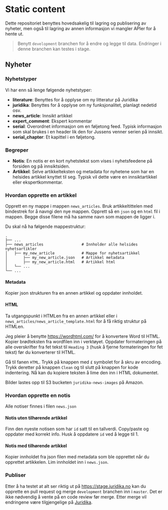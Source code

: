 # Static content
Dette repositoriet benyttes hovedsakelig til lagring og publisering av nyheter, men også til lagring av annen informasjon vi mangler APIer for å hente ut.

> Benytt `development` branchen for å endre og legge til data. Endringer i denne branchen kan testes i stage.

## Nyheter
### Nyhetstyper
Vi har enn så lenge følgende nyhetstyper:
- **literature**: Benyttes for å opplyse om ny litteratur på Juridika
- **juridika**: Benyttes for å opplyse om ny funksjonalitet, planlagt nedetid osv.
- **news_article**: Innsikt artikkel
- **expert_comment**: Ekspert kommentar
- **serial**: Overordnet informasjon om en føljetong feed. Typisk informasjon som skal brukes i en header lik den for Jussens venner serien på innsikt.
- **serial_chapter**: Et kapittel i en føljetong.

### Begreper
- **Notis**: En notis er en kort nyhetstekst som vises i nyhetsfeedene på forsiden og på innsiktsiden.
- **Artikkel**: Selve artikkelteksten og metadata for nyhetene som har en helsides artikkel knyttet til seg. Typisk vil dette være en innsiktartikkel eller ekspertkommentar.

### Hvordan opprette en artikkel
Opprett en ny mappe i mappen `news_articles`. Bruk artikkeltittelen med bindestrek for å navngi den nye mappen. Opprett så en `json` og en `html` fil i mappen. Begge disse filene må ha samme navn som mappen de ligger i.

Du skal nå ha følgende mappestruktur:

    .
    ├── ...
    ├── news_articles                 # Innholder alle helsides nyhetsartikler
    │   ├── my_new_article            # Mappe for nyhetsartikkel
    │       ├── my_new_article.json   # Artikkel metadata
    │       ├── my_new_article.html   # Artikkel html
    │   └── ...
    └── ...

#### Metadata
Kopier json strukturen fra en annen artikkel og oppdater innholdet.

#### HTML
Ta utgangspunkt i HTMLen fra en annen artikkel eller i `news_articles/news_article_template.html` for å få riktig struktur på HTMLen.

Jeg pleier å benytte https://wordhtml.com/ for å konvertere Word til HTML. Kopier brødteksten fra wordfilen inn i verktøyet. Oppdater formateringen på alle overskrifter fra fet tekst til `Heading 3` (husk å fjerne formateringen for fet tekst) før du konverterer til HTML.

Gå til fanen `HTML`. Trykk på knappen med `£` symbolet for å skru av encoding. Trykk deretter på knappen `Clean` og til slutt på knappen for kode indentering. Nå kan du kopiere teksten å lime den inn i HTML dokumentet.

Bilder lastes opp til S3 bucketen `juridika-news-images` på Amazon.

### Hvordan opprette en notis
Alle notiser finnes i filen `news.json`

#### Notis uten tilhørende artikkel
Finn den nyeste notisen som har `id` satt til en tallverdi. Copy/paste og oppdater med korrekt info. Husk å oppdatere `id` ved å legge til 1.

#### Notis med tilhørende artikkel
Kopier innholdet fra json filen med metadata som ble opprettet når du opprettet artikkelen. Lim innholdet inn i `news.json`.

### Publiser
Etter å ha testet at alt ser riktig ut på https://stage.juridika.no kan du opprette en pull request og merge `development` branchen inn i `master`. Det er ikke nødvendig å vente på en code review før merge. Etter merge vil endringene være tilgjengelige på [Juridika](https://juridika.no).
